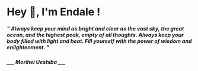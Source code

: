 <h1 title="head"> Hey 👋, I'm Endale !</h1>

**<h5><i>" Always keep your mind as bright and clear as the vast sky, the great ocean, and the highest peak, empty of all thoughts. Always keep your body filled with light and heat. Fill yourself with the power of wisdom and enlightenment. "</i></h5>**

*<b>___ Morihei Ueshiba ___</b>*
